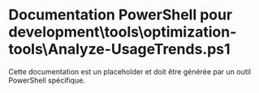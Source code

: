 # Documentation PowerShell pour development\tools\optimization-tools\Analyze-UsageTrends.ps1

Cette documentation est un placeholder et doit être générée par un outil PowerShell spécifique.
